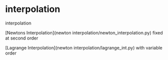 # interpolation
interpolation

[Newtons Interpolation](newton interpolation/newton_interpolation.py) fixed  at second order

[Lagrange Interpolation](newton interpolation/lagrange_int.py) with variable order
